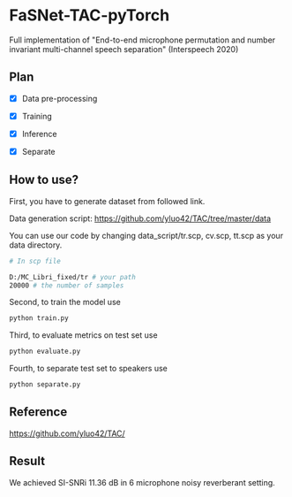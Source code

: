 # FaSNet-TAC-pyTorch
Full implementation of "End-to-end microphone permutation and number invariant multi-channel speech separation" (Interspeech 2020)



## Plan

- [x] Data pre-processing
- [x] Training
- [x] Inference
- [x] Separate


## How to use?
First, you have to generate dataset from followed link.

Data generation script: https://github.com/yluo42/TAC/tree/master/data

You can use our code by changing data_script/tr.scp, cv.scp, tt.scp as your data directory.

```bash
# In scp file

D:/MC_Libri_fixed/tr # your path
20000 # the number of samples
```

Second, to train the model use 
```bash
python train.py
```

Third, to evaluate metrics on test set use
```bash
python evaluate.py
```

Fourth, to separate test set to speakers use
```bash
python separate.py
```

## Reference
https://github.com/yluo42/TAC/

## Result

We achieved SI-SNRi 11.36 dB in 6 microphone noisy reverberant setting.
